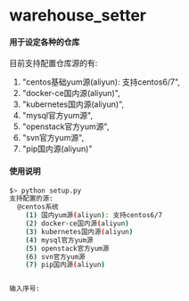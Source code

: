 # warehouse_setter
#### 用于设定各种的仓库
目前支持配置仓库源的有:
1. "centos基础yum源(aliyun): 支持centos6/7",
2. "docker-ce国内源(aliyun)",
3. "kubernetes国内源(aliyun)",
4. "mysql官方yum源",
5. "openstack官方yum源",
6. "svn官方yum源",
7. "pip国内源(aliyun)"

#### 使用说明
```bash
$> python setup.py 
支持配置的源:
  @centos系统
    (1) 国内yum源(aliyun): 支持centos6/7
    (2) docker-ce国内源(aliyun)
    (3) kubernetes国内源(aliyun)
    (4) mysql官方yum源
    (5) openstack官方yum源
    (6) svn官方yum源
    (7) pip国内源(aliyun)


输入序号: 

```
